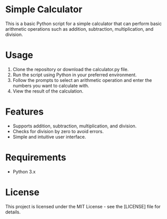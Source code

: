 # Simple Calculator
This is a basic Python script for a simple calculator that can perform basic arithmetic operations such as addition, subtraction, multiplication, and division.

# Usage
1. Clone the repository or download the calculator.py file.
2. Run the script using Python in your preferred environment.
3. Follow the prompts to select an arithmetic operation and enter the numbers you want to calculate with.
4. View the result of the calculation.

# Features
* Supports addition, subtraction, multiplication, and division.
* Checks for division by zero to avoid errors.
* Simple and intuitive user interface.

# Requirements
* Python 3.x

# License
This project is licensed under the MIT License - see the [LICENSE] file for details.

